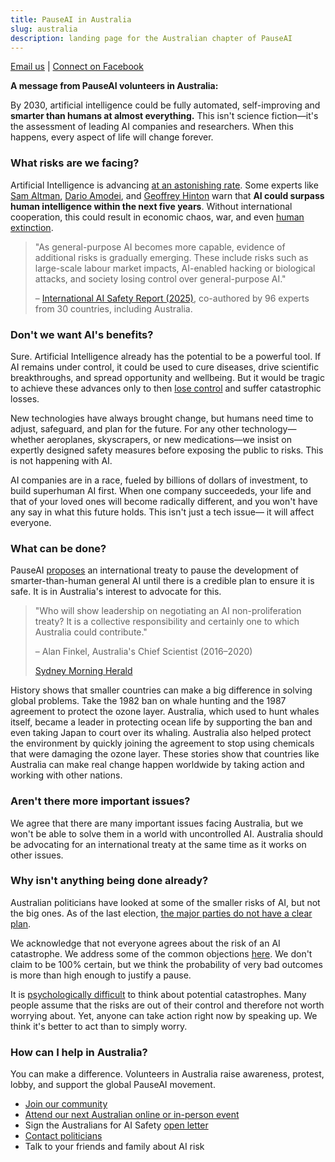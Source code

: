 ```yaml
---
title: PauseAI in Australia
slug: australia
description: landing page for the Australian chapter of PauseAI
---
```

[Email us](mailto:australia@pauseai.info) | [Connect on Facebook](https://www.facebook.com/groups/571590459293618)

**A message from PauseAI volunteers in Australia:**

By 2030, artificial intelligence could be fully automated, self-improving and **smarter than humans at almost everything.** This isn't science fiction—it's the assessment of leading AI companies and researchers. When this happens, every aspect of life will change forever.

### What risks are we facing?

Artificial Intelligence is advancing [at an astonishing rate](/urgency). Some experts like [Sam Altman](https://time.com/7205596/sam-altman-superintelligence-agi/), [Dario Amodei](https://arstechnica.com/ai/2025/01/anthropic-chief-says-ai-could-surpass-almost-all-humans-at-almost-everything-shortly-after-2027/), and [Geoffrey Hinton](https://en.wikipedia.org/wiki/Artificial_general_intelligence) warn that **AI could surpass human intelligence within the next five years**. Without international cooperation, this could result in economic chaos, war, and even [human extinction](/xrisk).

> "As general-purpose AI becomes more capable, evidence of additional risks is gradually emerging. These include risks such as large-scale labour market impacts, AI-enabled hacking or biological attacks, and society losing control over general-purpose AI."
>
> – [International AI Safety Report (2025)](https://assets.publishing.service.gov.uk/media/679a0c48a77d250007d313ee/International_AI_Safety_Report_2025_accessible_f.pdf), co-authored by 96 experts from 30 countries, including Australia.

### Don't we want AI's benefits?

Sure. Artificial Intelligence already has the potential to be a powerful tool. If AI remains under control, it could be used to cure diseases, drive scientific breakthroughs, and spread opportunity and wellbeing. But it would be tragic to achieve these advances only to then [lose control](/ai-takeover) and suffer catastrophic losses.

New technologies have always brought change, but humans need time to adjust, safeguard, and plan for the future. For any other technology—whether aeroplanes, skyscrapers, or new medications—we insist on expertly designed safety measures before exposing the public to risks. This is not happening with AI.

AI companies are in a race, fueled by billions of dollars of investment, to build superhuman AI first. When one company succeededs, your life and that of your loved ones will become radically different, and you won't have any say in what this future holds. This isn't just a tech issue— it will affect everyone.

### What can be done?

PauseAI [proposes](/proposal) an international treaty to pause the development of smarter-than-human general AI until there is a credible plan to ensure it is safe. It is in Australia's interest to advocate for this.

> "Who will show leadership on negotiating an AI non-proliferation treaty? It is a collective responsibility and certainly one to which Australia could contribute."
>
> – Alan Finkel, Australia's Chief Scientist (2016–2020)
>
> [Sydney Morning Herald](https://www.smh.com.au/technology/the-ai-horse-has-bolted-it-s-time-for-the-nuclear-option-20230807-p5duel.html)

History shows that smaller countries can make a big difference in solving global problems. Take the 1982 ban on whale hunting and the 1987 agreement to protect the ozone layer. Australia, which used to hunt whales itself, became a leader in protecting ocean life by supporting the ban and even taking Japan to court over its whaling. Australia also helped protect the environment by quickly joining the agreement to stop using chemicals that were damaging the ozone layer. These stories show that countries like Australia can make real change happen worldwide by taking action and working with other nations.

### Aren't there more important issues?

We agree that there are many important issues facing Australia, but we won't be able to solve them in a world with uncontrolled AI. Australia should be advocating for an international treaty at the same time as it works on other issues.

### Why isn't anything being done already?

Australian politicians have looked at some of the smaller risks of AI, but not the big ones. As of the last election, [the major parties do not have a clear plan](https://www.australiansforaisafety.com.au/scorecard).

We acknowledge that not everyone agrees about the risk of an AI catastrophe. We address some of the common objections [here](/faq). We don't claim to be 100% certain, but we think the probability of very bad outcomes is more than high enough to justify a pause.

It is [psychologically difficult](/psychology-of-xrisk) to think about potential catastrophes. Many people assume that the risks are out of their control and therefore not worth worrying about. Yet, anyone can take action right now by speaking up. We think it's better to act than to simply worry.

### How can I help in Australia?

You can make a difference. Volunteers in Australia raise awareness, protest, lobby, and support the global PauseAI movement.

- [Join our community](/join)
- [Attend our next Australian online or in-person event](https://lu.ma/PauseAIAustralia)
- Sign the Australians for AI Safety [open letter](https://www.australiansforaisafety.com.au/letters)
- [Contact politicians](/writing-a-letter)
- Talk to your friends and family about AI risk
